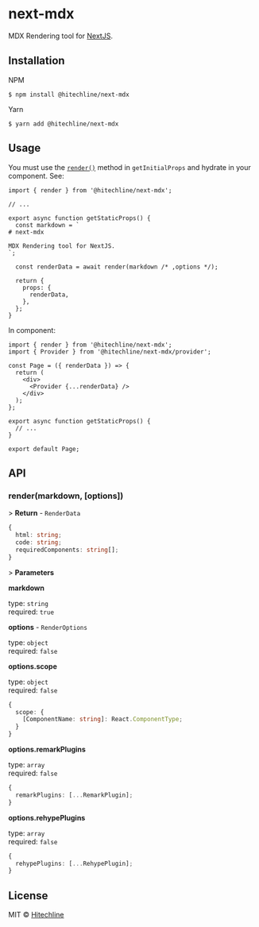 # next-mdx

MDX Rendering tool for [NextJS](https://nextjs.org/).

## Installation

NPM

```shell
$ npm install @hitechline/next-mdx
```

Yarn

```shell
$ yarn add @hitechline/next-mdx
```

## Usage

You must use the [`render()`](#rendermarkdown-options) method in `getInitialProps` and hydrate in your component. See:

```tsx
import { render } from '@hitechline/next-mdx';

// ...

export async function getStaticProps() {
  const markdown = `
# next-mdx

MDX Rendering tool for NextJS.
`;

  const renderData = await render(markdown /* ,options */);

  return {
    props: {
      renderData,
    },
  };
}
```

In component:

```tsx
import { render } from '@hitechline/next-mdx';
import { Provider } from '@hitechline/next-mdx/provider';

const Page = ({ renderData }) => {
  return (
    <div>
      <Provider {...renderData} />
    </div>
  );
};

export async function getStaticProps() {
  // ...
}

export default Page;
```

## API

### render(markdown, [options])

\> **Return** - `RenderData`

```ts
{
  html: string;
  code: string;
  requiredComponents: string[];
}
```

\> **Parameters**

**markdown**

type: `string`  
required: `true`

**options** - `RenderOptions`

type: `object`  
required: `false`

**options.scope**

type: `object`  
required: `false`

```ts
{
  scope: {
    [ComponentName: string]: React.ComponentType;
  }
}
```

**options.remarkPlugins**

type: `array`  
required: `false`

```ts
{
  remarkPlugins: [...RemarkPlugin];
}
```

**options.rehypePlugins**

type: `array`  
required: `false`

```ts
{
  rehypePlugins: [...RehypePlugin];
}
```

## License

MIT © [Hitechline](https://github.com/hitechline)
